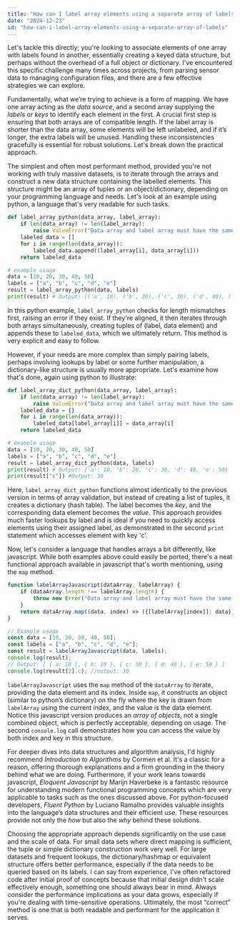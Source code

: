 ```yaml
---
title: "How can I label array elements using a separate array of labels?"
date: "2024-12-23"
id: "how-can-i-label-array-elements-using-a-separate-array-of-labels"
---
```


Let's tackle this directly; you're looking to associate elements of one array with labels found in another, essentially creating a keyed data structure, but perhaps without the overhead of a full object or dictionary. I've encountered this specific challenge many times across projects, from parsing sensor data to managing configuration files, and there are a few effective strategies we can explore.

Fundamentally, what we’re trying to achieve is a form of mapping. We have one array acting as the *data source*, and a second array supplying the *labels* or *keys* to identify each element in the first. A crucial first step is ensuring that both arrays are of compatible length. If the label array is shorter than the data array, some elements will be left unlabeled, and if it’s longer, the extra labels will be unused. Handling these inconsistencies gracefully is essential for robust solutions. Let's break down the practical approach.

The simplest and often most performant method, provided you're not working with truly massive datasets, is to iterate through the arrays and construct a new data structure containing the labelled elements. This structure might be an array of tuples or an object/dictionary, depending on your programming language and needs. Let's look at an example using python, a language that's very readable for such tasks.

```python
def label_array_python(data_array, label_array):
    if len(data_array) != len(label_array):
        raise ValueError("Data array and label array must have the same length.")
    labeled_data = []
    for i in range(len(data_array)):
        labeled_data.append((label_array[i], data_array[i]))
    return labeled_data

# example usage
data = [10, 20, 30, 40, 50]
labels = ["a", "b", "c", "d", "e"]
result = label_array_python(data, labels)
print(result) # Output: [('a', 10), ('b', 20), ('c', 30), ('d', 40), ('e', 50)]
```

In this python example, `label_array_python` checks for length mismatches first, raising an error if they exist. If they're aligned, it then iterates through both arrays simultaneously, creating tuples of (label, data element) and appends these to `labeled_data`, which we ultimately return. This method is very explicit and easy to follow.

However, if your needs are more complex than simply pairing labels, perhaps involving lookups by label or some further manipulation, a dictionary-like structure is usually more appropriate. Let's examine how that's done, again using python to illustrate:

```python
def label_array_dict_python(data_array, label_array):
    if len(data_array) != len(label_array):
        raise ValueError("Data array and label array must have the same length.")
    labeled_data = {}
    for i in range(len(data_array)):
        labeled_data[label_array[i]] = data_array[i]
    return labeled_data

# example usage
data = [10, 20, 30, 40, 50]
labels = ["a", "b", "c", "d", "e"]
result = label_array_dict_python(data, labels)
print(result) # Output: {'a': 10, 'b': 20, 'c': 30, 'd': 40, 'e': 50}
print(result["c"]) #Output: 30
```

Here, `label_array_dict_python` functions almost identically to the previous version in terms of array validation, but instead of creating a list of tuples, it creates a dictionary (hash table). The label becomes the *key*, and the corresponding data element becomes the *value*. This approach provides much faster lookups by label and is ideal if you need to quickly access elements using their assigned label, as demonstrated in the second `print` statement which accesses element with key 'c'.

Now, let's consider a language that handles arrays a bit differently, like javascript. While both examples above could easily be ported, there's a neat functional approach available in javascript that's worth mentioning, using the `map` method.

```javascript
function labelArrayJavascript(dataArray, labelArray) {
    if (dataArray.length !== labelArray.length) {
        throw new Error("Data array and label array must have the same length.");
    }
    return dataArray.map((data, index) => ({[labelArray[index]]: data}));
}

// Example usage
const data = [10, 20, 30, 40, 50];
const labels = ["a", "b", "c", "d", "e"];
const result = labelArrayJavascript(data, labels);
console.log(result);
// Output: [ { a: 10 }, { b: 20 }, { c: 30 }, { d: 40 }, { e: 50 } ]
console.log(result[2].c); //output: 30
```

`labelArrayJavascript` uses the `map` method of the `dataArray` to iterate, providing the data element and its index. Inside `map`, it constructs an object (similar to python’s dictionary) on the fly where the key is drawn from `labelArray` using the current index, and the value is the data element. Notice this javascript version produces an *array of objects*, not a single combined object, which is perfectly acceptable, depending on usage. The second `console.log` call demonstrates how you can access the value by both index and key in this structure.

For deeper dives into data structures and algorithm analysis, I'd highly recommend *Introduction to Algorithms* by Cormen et al. It's a classic for a reason, offering thorough explanations and a firm grounding in the theory behind what we are doing. Furthermore, if your work leans towards javascript, *Eloquent Javascript* by Marijn Haverbeke is a fantastic resource for understanding modern functional programming concepts which are very applicable to tasks such as the ones discussed above. For python-focused developers, *Fluent Python* by Luciano Ramalho provides valuable insights into the language’s data structures and their efficient use. These resources provide not only the *how* but also the *why* behind these solutions.

Choosing the appropriate approach depends significantly on the use case and the scale of data. For small data sets where direct mapping is sufficient, the tuple or simple dictionary construction work very well. For large datasets and frequent lookups, the dictionary/hashmap or equivalent structure offers better performance, especially if the data needs to be queried based on its labels. I can say from experience, I've often refactored code after initial proof of concepts because that initial design didn't scale effectively enough, something one should always bear in mind. Always consider the performance implications as your data grows, especially if you're dealing with time-sensitive operations. Ultimately, the most “correct” method is one that is both readable and performant for the application it serves.
